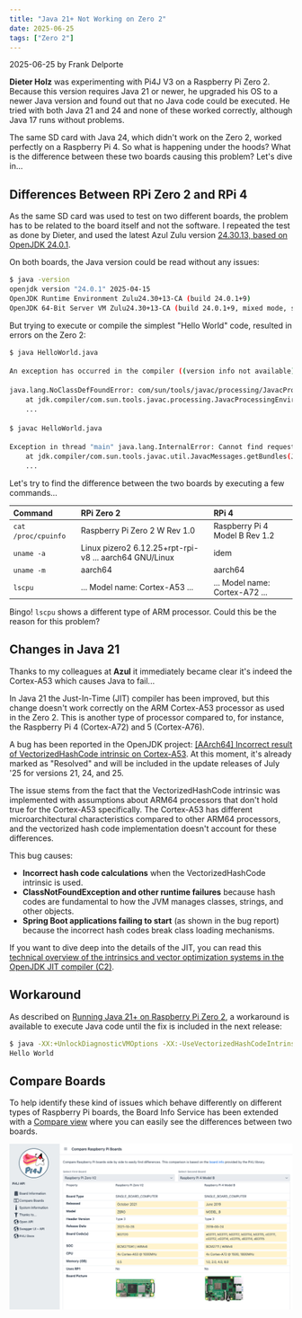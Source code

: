 ```yaml
---
title: "Java 21+ Not Working on Zero 2"
date: 2025-06-25
tags: ["Zero 2"]
---
```


2025-06-25 by Frank Delporte

**Dieter Holz** was experimenting with Pi4J V3 on a Raspberry Pi Zero 2. Because this version requires Java 21 or newer, he upgraded his OS to a newer Java version and found out that no Java code could be executed. He tried with both Java 21 and 24 and none of these worked correctly, although Java 17 runs without problems. 

The same SD card with Java 24, which didn't work on the Zero 2, worked perfectly on a Raspberry Pi 4. So what is happening under the hoods? What is the difference between these two boards causing this problem? Let's dive in...

## Differences Between RPi Zero 2 and RPi 4

As the same SD card was used to test on two different boards, the problem has to be related to the board itself and not the software. I repeated the test as done by Dieter, and used the latest Azul Zulu version [24.30.13, based on OpenJDK 24.0.1](https://www.azul.com/downloads/?version=java-24&os=linux&architecture=arm-64-bit&package=jdk-fx#zulu).

On both boards, the Java version could be read without any issues:

```bash
$ java -version
openjdk version "24.0.1" 2025-04-15
OpenJDK Runtime Environment Zulu24.30+13-CA (build 24.0.1+9)
OpenJDK 64-Bit Server VM Zulu24.30+13-CA (build 24.0.1+9, mixed mode, sharing)
```

But trying to execute or compile the simplest "Hello World" code, resulted in errors on the Zero 2:

```bash
$ java HelloWorld.java

An exception has occurred in the compiler ((version info not available)). Please file a bug against the Java compiler via the Java bug reporting page (https://bugreport.java.com) after checking the Bug Database (https://bugs.java.com) for duplicates. Include your program, the following diagnostic, and the parameters passed to the Java compiler in your report. Thank you.

java.lang.NoClassDefFoundError: com/sun/tools/javac/processing/JavacProcessingEnvironment$DiscoveredProcessors
	at jdk.compiler/com.sun.tools.javac.processing.JavacProcessingEnvironment.initProcessorIterator(JavacProcessingEnvironment.java:331)
	...
	
$ javac HelloWorld.java

Exception in thread "main" java.lang.InternalError: Cannot find requested resource bundle for locale en_US
	at jdk.compiler/com.sun.tools.javac.util.JavacMessages.getBundles(JavacMessages.java:145)
	...
```

Let's try to find the difference between the two boards by executing a few commands...

| Command | RPi Zero 2 | RPi 4 |
| :--- | :--- | :--- |
| `cat /proc/cpuinfo` | Raspberry Pi Zero 2 W Rev 1.0 | Raspberry Pi 4 Model B Rev 1.2 |
| `uname -a` | Linux pizero2 6.12.25+rpt-rpi-v8 ... aarch64 GNU/Linux | idem |
| `uname -m`| aarch64 | aarch64 |
| `lscpu` | ... Model name: Cortex-A53 ... | ... Model name: Cortex-A72 ... |

Bingo! `lscpu` shows a different type of ARM processor. Could this be the reason for this problem?

## Changes in Java 21

Thanks to my colleagues at **Azul** it immediately became clear it's indeed the Cortex-A53 which causes Java to fail...

In Java 21 the Just-In-Time (JIT) compiler has been improved, but this change doesn't work correctly on the ARM Cortex-A53 processor as used in the Zero 2. This is another type of processor compared to, for instance, the Raspberry Pi 4 (Cortex-A72) and 5 (Cortex-A76).

A bug has been reported in the OpenJDK project: [[AArch64] Incorrect result of VectorizedHashCode intrinsic on Cortex-A53](https://bugs.openjdk.org/browse/JDK-8353237). At this moment, it's already marked as "Resolved" and will be included in the update releases of July '25 for versions 21, 24, and 25.

The issue stems from the fact that the VectorizedHashCode intrinsic was implemented with assumptions about ARM64 processors that don't hold true for the Cortex-A53 specifically. The Cortex-A53 has different microarchitectural characteristics compared to other ARM64 processors, and the vectorized hash code implementation doesn't account for these differences.

This bug causes:

* **Incorrect hash code calculations** when the VectorizedHashCode intrinsic is used.
* **ClassNotFoundException and other runtime failures** because hash codes are fundamental to how the JVM manages classes, strings, and other objects.
* **Spring Boot applications failing to start** (as shown in the bug report) because the incorrect hash codes break class loading mechanisms.

If you want to dive deep into the details of the JIT, you can read this [technical overview of the intrinsics and vector optimization systems in the OpenJDK JIT compiler (C2)](https://deepwiki.com/openjdk/jdk21u/3.2.2-intrinsics-and-vectorization).

## Workaround

As described on [Running Java 21+ on Raspberry Pi Zero 2](/documentation/java-for-arm/#running-java-21-on-raspberry-pi-zero-2), a workaround is available to execute Java code until the fix is included in the next release:

```bash
$ java -XX:+UnlockDiagnosticVMOptions -XX:-UseVectorizedHashCodeIntrinsic HelloWorld.java
Hello World
```

## Compare Boards

To help identify these kind of issues which behave differently on different types of Raspberry Pi boards, the Board Info Service has been extended with a [Compare view](https://api.pi4j.com/board-compare?board2=MODEL_4_B&board1=ZERO_V2) where you can easily see the differences between two boards.

![](/assets/blogs/api/compare-boards.png)